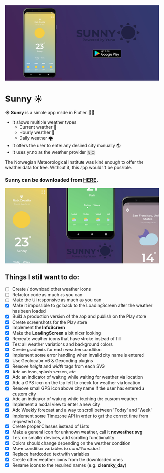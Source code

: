 ![Header](https://raw.githubusercontent.com/jokilic/sunny/master/screenshots/header.png)

# Sunny ☀️

☀️ **Sunny** is a simple app made in Flutter. 👨‍💻

* It shows multiple weather types
   * Current weather 🌊
   * Hourly weather 🍃
   * Daily weather 🌪️
* It offers the user to enter any desired city manually 🌎
* It uses yr.no as the weather provider 🇳🇴

The Norwegian Meteorological Institute was kind enough to offer the weather data for free.
Without it, this app wouldn't be possible.

### Sunny can be downloaded from [HERE](https://play.google.com/store/apps/details?id=com.josipkilic.sunny).

![Multi](https://raw.githubusercontent.com/jokilic/sunny/master/screenshots/multi.png)

## Things I still want to do:

- [ ] Create / download other weather icons
- [ ] Refactor code as much as you can
- [ ] Make the UI responsive as much as you can
- [x] Make it impossible to go back to the LoadingScreen after the weather has been loaded
- [x] Build a production version of the app and publish on the Play store
- [x] Create screenshots for the Play store
- [x] Implement the **InfoScreen**
- [x] Make the **LoadingScreen** a bit nicer looking
- [x] Recreate weather icons that have stroke instead of fill
- [x] Test all weather variations and background colors
- [x] Create gradients for each weather condition
- [x] Implement some error handling when invalid city name is entered
- [x] Use Geolocator v6 & Geocoding plugins
- [x] Remove *height* and *width* tags from each SVG
- [x] Add an icon, splash screen, etc.
- [x] Add an indicator of waiting while waiting for weather via location
- [x] Add a GPS icon on the top left to check for weather via location
- [x] Remove small GPS icon above city name if the user has entered a custom city
- [x] Add an indicator of waiting while fetching the custom weather
- [x] Implement a modal view to enter a new city
- [x] Add Weekly forecast and a way to scroll between 'Today' and 'Week'
- [x] Implement some Timezone API in order to get the correct time from requested city
- [x] Create proper Classes instead of Lists 
- [x] Make a general icon for unknown weather, call it **noweather.svg**
- [x] Test on smaller devices, add scrolling functionality
- [x] Colors should change depending on the weather condition
- [x] Move condition variables to *conditions.dart*
- [x] Replace hardcoded text with variables
- [x] Create other weather icons from the downloaded ones
- [x] Rename icons to the required names (e.g. **clearsky_day**)
